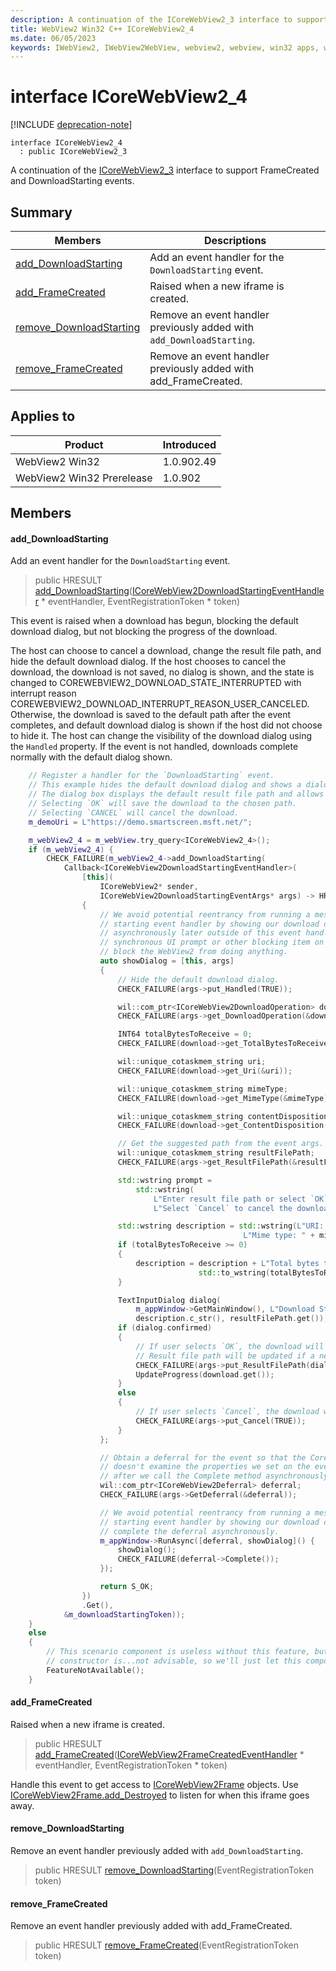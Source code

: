 ```yaml
---
description: A continuation of the ICoreWebView2_3 interface to support FrameCreated and DownloadStarting events.
title: WebView2 Win32 C++ ICoreWebView2_4
ms.date: 06/05/2023
keywords: IWebView2, IWebView2WebView, webview2, webview, win32 apps, win32, edge, ICoreWebView2, ICoreWebView2Controller, browser control, edge html, ICoreWebView2_4
---
```


# interface ICoreWebView2_4

[!INCLUDE [deprecation-note](../includes/deprecation-note.md)]

```
interface ICoreWebView2_4
  : public ICoreWebView2_3
```

A continuation of the [ICoreWebView2_3](icorewebview2_3.md) interface to support FrameCreated and DownloadStarting events.

## Summary

 Members                        | Descriptions
--------------------------------|---------------------------------------------
[add_DownloadStarting](#add_downloadstarting) | Add an event handler for the `DownloadStarting` event.
[add_FrameCreated](#add_framecreated) | Raised when a new iframe is created.
[remove_DownloadStarting](#remove_downloadstarting) | Remove an event handler previously added with `add_DownloadStarting`.
[remove_FrameCreated](#remove_framecreated) | Remove an event handler previously added with add_FrameCreated.

## Applies to

Product                         | Introduced
--------------------------------|---------------------------------------------
WebView2 Win32            |    1.0.902.49
WebView2 Win32 Prerelease |    1.0.902

## Members

#### add_DownloadStarting

Add an event handler for the `DownloadStarting` event.

> public HRESULT [add_DownloadStarting](#add_downloadstarting)([ICoreWebView2DownloadStartingEventHandler](icorewebview2downloadstartingeventhandler.md) * eventHandler, EventRegistrationToken * token)

This event is raised when a download has begun, blocking the default download dialog, but not blocking the progress of the download.

The host can choose to cancel a download, change the result file path, and hide the default download dialog. If the host chooses to cancel the download, the download is not saved, no dialog is shown, and the state is changed to COREWEBVIEW2_DOWNLOAD_STATE_INTERRUPTED with interrupt reason COREWEBVIEW2_DOWNLOAD_INTERRUPT_REASON_USER_CANCELED. Otherwise, the download is saved to the default path after the event completes, and default download dialog is shown if the host did not choose to hide it. The host can change the visibility of the download dialog using the `Handled` property. If the event is not handled, downloads complete normally with the default dialog shown.

```cpp
    // Register a handler for the `DownloadStarting` event.
    // This example hides the default download dialog and shows a dialog box instead.
    // The dialog box displays the default result file path and allows the user to specify a different path.
    // Selecting `OK` will save the download to the chosen path.
    // Selecting `CANCEL` will cancel the download.
    m_demoUri = L"https://demo.smartscreen.msft.net/";

    m_webView2_4 = m_webView.try_query<ICoreWebView2_4>();
    if (m_webView2_4) {
        CHECK_FAILURE(m_webView2_4->add_DownloadStarting(
            Callback<ICoreWebView2DownloadStartingEventHandler>(
                [this](
                    ICoreWebView2* sender,
                    ICoreWebView2DownloadStartingEventArgs* args) -> HRESULT
                {
                    // We avoid potential reentrancy from running a message loop in the download
                    // starting event handler by showing our download dialog via this lambda run
                    // asynchronously later outside of this event handler. Note that a long running
                    // synchronous UI prompt or other blocking item on the UI thread can potentially
                    // block the WebView2 from doing anything.
                    auto showDialog = [this, args]
                    {
                        // Hide the default download dialog.
                        CHECK_FAILURE(args->put_Handled(TRUE));

                        wil::com_ptr<ICoreWebView2DownloadOperation> download;
                        CHECK_FAILURE(args->get_DownloadOperation(&download));

                        INT64 totalBytesToReceive = 0;
                        CHECK_FAILURE(download->get_TotalBytesToReceive(&totalBytesToReceive));

                        wil::unique_cotaskmem_string uri;
                        CHECK_FAILURE(download->get_Uri(&uri));

                        wil::unique_cotaskmem_string mimeType;
                        CHECK_FAILURE(download->get_MimeType(&mimeType));

                        wil::unique_cotaskmem_string contentDisposition;
                        CHECK_FAILURE(download->get_ContentDisposition(&contentDisposition));

                        // Get the suggested path from the event args.
                        wil::unique_cotaskmem_string resultFilePath;
                        CHECK_FAILURE(args->get_ResultFilePath(&resultFilePath));

                        std::wstring prompt =
                            std::wstring(
                                L"Enter result file path or select `OK` to use default path. "
                                L"Select `Cancel` to cancel the download.");

                        std::wstring description = std::wstring(L"URI: ") + uri.get() + L"\r\n" +
                                                    L"Mime type: " + mimeType.get() + L"\r\n";
                        if (totalBytesToReceive >= 0)
                        {
                            description = description + L"Total bytes to receive: " +
                                          std::to_wstring(totalBytesToReceive) + L"\r\n";
                        }

                        TextInputDialog dialog(
                            m_appWindow->GetMainWindow(), L"Download Starting", prompt.c_str(),
                            description.c_str(), resultFilePath.get());
                        if (dialog.confirmed)
                        {
                            // If user selects `OK`, the download will complete normally.
                            // Result file path will be updated if a new one was provided.
                            CHECK_FAILURE(args->put_ResultFilePath(dialog.input.c_str()));
                            UpdateProgress(download.get());
                        }
                        else
                        {
                            // If user selects `Cancel`, the download will be canceled.
                            CHECK_FAILURE(args->put_Cancel(TRUE));
                        }
                    };

                    // Obtain a deferral for the event so that the CoreWebView2
                    // doesn't examine the properties we set on the event args until
                    // after we call the Complete method asynchronously later.
                    wil::com_ptr<ICoreWebView2Deferral> deferral;
                    CHECK_FAILURE(args->GetDeferral(&deferral));

                    // We avoid potential reentrancy from running a message loop in the download
                    // starting event handler by showing our download dialog later when we
                    // complete the deferral asynchronously.
                    m_appWindow->RunAsync([deferral, showDialog]() {
                        showDialog();
                        CHECK_FAILURE(deferral->Complete());
                    });

                    return S_OK;
                })
                .Get(),
            &m_downloadStartingToken));
    }
    else
    {
        // This scenario component is useless without this feature, but deleting an object in its own
        // constructor is...not advisable, so we'll just let this component do nothing until it goes away.
        FeatureNotAvailable();
    }
```

#### add_FrameCreated

Raised when a new iframe is created.

> public HRESULT [add_FrameCreated](#add_framecreated)([ICoreWebView2FrameCreatedEventHandler](icorewebview2framecreatedeventhandler.md) * eventHandler, EventRegistrationToken * token)

Handle this event to get access to [ICoreWebView2Frame](icorewebview2frame.md) objects. Use [ICoreWebView2Frame.add_Destroyed](icorewebview2frame.md) to listen for when this iframe goes away.

#### remove_DownloadStarting

Remove an event handler previously added with `add_DownloadStarting`.

> public HRESULT [remove_DownloadStarting](#remove_downloadstarting)(EventRegistrationToken token)

#### remove_FrameCreated

Remove an event handler previously added with add_FrameCreated.

> public HRESULT [remove_FrameCreated](#remove_framecreated)(EventRegistrationToken token)

